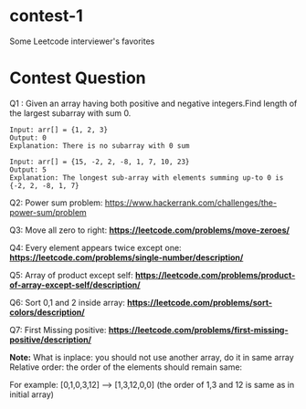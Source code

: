 # contest-1
Some Leetcode interviewer's favorites


# Contest Question




Q1 : Given an array having both positive and negative integers.Find length of the largest subarray with sum 0.
    
    Input: arr[] = {1, 2, 3}
    Output: 0
    Explanation: There is no subarray with 0 sum

    Input: arr[] = {15, -2, 2, -8, 1, 7, 10, 23}
    Output: 5
    Explanation: The longest sub-array with elements summing up-to 0 is {-2, 2, -8, 1, 7}
    

Q2:  Power sum problem: https://www.hackerrank.com/challenges/the-power-sum/problem

Q3:  Move all zero to right: **https://leetcode.com/problems/move-zeroes/**

Q4:  Every element appears twice except one:  **https://leetcode.com/problems/single-number/description/**

Q5:  Array of product except self: **https://leetcode.com/problems/product-of-array-except-self/description/**

Q6:  Sort 0,1 and 2 inside array: **https://leetcode.com/problems/sort-colors/description/**

Q7:  First Missing positive: **https://leetcode.com/problems/first-missing-positive/description/**

**Note:** What is inplace: you should not use another array, do it in same array
Relative order: the order of the elements should remain same:

For example: [0,1,0,3,12] —-> [1,3,12,0,0] (the order of 1,3 and 12 is same as in initial array)

